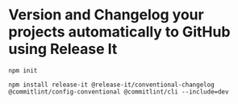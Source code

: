 # Version and Changelog your projects automatically to GitHub using Release It

````
npm init

npm install release-it @release-it/conventional-changelog @commitlint/config-conventional @commitlint/cli --include=dev

````
